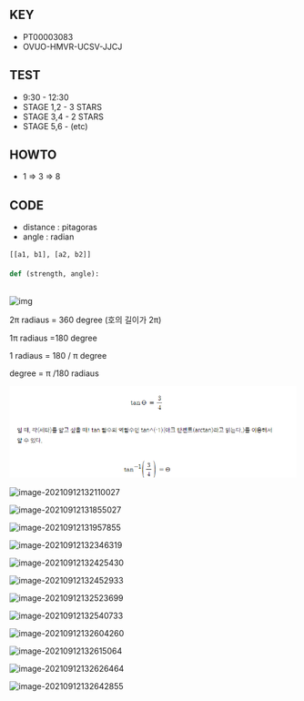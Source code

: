 ## KEY

- PT00003083
- OVUO-HMVR-UCSV-JJCJ



## TEST

- 9:30 - 12:30
- STAGE 1,2  - 3 STARS
- STAGE 3,4 - 2 STARS
- STAGE 5,6 - (etc)



## HOWTO

- 1 => 3 => 8



## CODE

- distance : pitagoras
- angle : radian

```python
[[a1, b1], [a2, b2]]

def (strength, angle):
    
```

![img](https://t1.daumcdn.net/cfile/tistory/9998A9335B0572E91E)





2π radiaus = 360 degree (호의 길이가 2π)

1π radiaus =180 degree

1 radiaus = 180 / π degree

degree = π /180 radiaus



![image-20210912150409448](ssafy_ilta.assets/image-20210912150409448.png)

![image-20210912132110027](C:\Users\euiji\AppData\Roaming\Typora\typora-user-images\image-20210912132110027.png)

![image-20210912131855027](C:\Users\euiji\AppData\Roaming\Typora\typora-user-images\image-20210912131855027.png)

![image-20210912131957855](C:\Users\euiji\AppData\Roaming\Typora\typora-user-images\image-20210912131957855.png)

![image-20210912132346319](C:\Users\euiji\AppData\Roaming\Typora\typora-user-images\image-20210912132346319.png)

![image-20210912132425430](C:\Users\euiji\AppData\Roaming\Typora\typora-user-images\image-20210912132425430.png)



![image-20210912132452933](C:\Users\euiji\AppData\Roaming\Typora\typora-user-images\image-20210912132452933.png)

![image-20210912132523699](C:\Users\euiji\AppData\Roaming\Typora\typora-user-images\image-20210912132523699.png)

![image-20210912132540733](C:\Users\euiji\AppData\Roaming\Typora\typora-user-images\image-20210912132540733.png)

![image-20210912132604260](C:\Users\euiji\AppData\Roaming\Typora\typora-user-images\image-20210912132604260.png)

![image-20210912132615064](C:\Users\euiji\AppData\Roaming\Typora\typora-user-images\image-20210912132615064.png)

![image-20210912132626464](C:\Users\euiji\AppData\Roaming\Typora\typora-user-images\image-20210912132626464.png)

![image-20210912132642855](C:\Users\euiji\AppData\Roaming\Typora\typora-user-images\image-20210912132642855.png)

